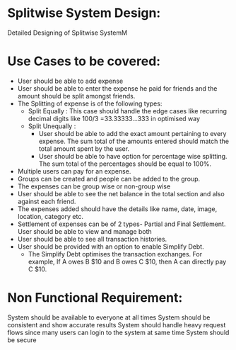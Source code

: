 # Splitwise System Design:
Detailed Designing of Splitwise SystemM

# Use Cases to be covered:
- User should be able to add expense
- User should be able to enter the expense he paid for friends and the amount should be split amongst friends.
- The Splitting of expense is of the following types:
  - Split Equally : This case should handle the edge cases like recurring decimal digits like 100/3 =33.33333...333 in optimised way
  - Split Unequally :
    - User should be able to add the exact amount pertaining to every expense. The sum total of the amounts entered should match the total amount spent by the user.
    - User should be able to have option for percentage wise splitting. The sum total of the percentages should be equal to 100%.
- Multiple users can pay for an expense.
- Groups can be created and people can be added to the group.
- The expenses can be group wise or non-group wise
- User should be able to see the net balance in the total section and also against each friend.
- The expenses added should have the details like name, date, image, location, category etc.
- Settlement of expenses can be of 2 types- Partial and Final Settlement. User should be able to view and manage both
- User should be able to see all transaction histories.
- User should be provided with an option to enable Simplify Debt.
  - The Simplify Debt optimises the transaction exchanges. For example, If A owes B $10 and B owes C $10, then A can directly pay C $10.
  
# Non Functional Requirement:
System should be available to everyone at all times
System should be consistent and show accurate results
System should handle heavy request flows since many users can login to the system at same time
System should be secure

